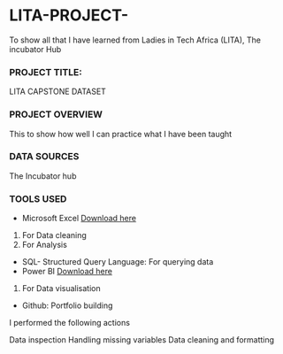 # LITA-PROJECT-
To show all that I have learned from Ladies in Tech Africa (LITA), The incubator Hub 

### PROJECT TITLE: 
LITA CAPSTONE DATASET

### PROJECT OVERVIEW
This to show how well I can practice what I have been taught

### DATA SOURCES
The Incubator hub

### TOOLS USED
- Microsoft Excel [Download here](www.micosoft.com)
1. For Data cleaning
2. For Analysis
- SQL- Structured Query Language: For querying data
- Power BI [Download here](www.microsoft.com)
1. For Data visualisation
- Github: Portfolio building
  
I performed the following actions

Data inspection
Handling missing variables
Data cleaning and formatting
